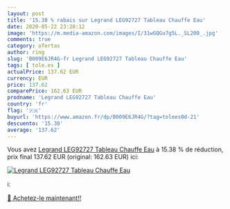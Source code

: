 ```yaml
---
layout: post
title: '15.38 % rabais sur Legrand LEG92727 Tableau Chauffe Eau'
date: 2020-05-22 23:28:12
image: 'https://m.media-amazon.com/images/I/31wGQGu7g5L._SL200_.jpg'
comments: true
category: ofertas
author: ring
slug: 'B009E6JR4G-fr Legrand LEG92727 Tableau Chauffe Eau'
tags: [ tole.es ]
actualPrice: 137.62 EUR
currency: EUR
price: 137.62
comparePrice: 162.63 EUR
prodname: 'Legrand LEG92727 Tableau Chauffe Eau'
country: 'fr'
flag: '🇫🇷'
buyurl: 'https://www.amazon.fr/dp/B009E6JR4G/?tag=tolees0d-21'
descuento: '15.38'
average: '137.62'
---
```


Vous avez [Legrand LEG92727 Tableau Chauffe Eau](https://www.amazon.fr/dp/B009E6JR4G/?tag=tolees0d-21)  à  15.38 % de réduction, prix final  137.62 EUR (original: 162.63 EUR) ici:

[![Legrand LEG92727 Tableau Chauffe Eau](https://m.media-amazon.com/images/I/31wGQGu7g5L._SL200_.jpg)](https://www.amazon.fr/dp/B009E6JR4G/?tag=tolees0d-21)

ℹ️:


[🛒 Achetez-le maintenant!!](https://www.amazon.fr/dp/B009E6JR4G/?tag=tolees0d-21)
